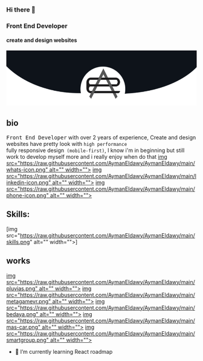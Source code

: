 ### Hi there 👋

<!--
**AymanEldawy/AymanEldawy** is a ✨ _special_ ✨ repository because its `README.md` (this file) appears on your GitHub profile.

Here are some ideas to get you started:

- 🔭 I’m currently working on ...
- 🌱 I’m currently learning ...
- 👯 I’m looking to collaborate on ...
- 🤔 I’m looking for help with ...
- 💬 Ask me about ...
- 📫 How to reach me: ...
- 😄 Pronouns: ...
- ⚡ Fun fact: ...
-->

### Front End Developer
#### create and design websites
![create and design websites](https://raw.githubusercontent.com/AymanEldawy/AymanEldawy/main/banner.png)
## bio
<kbd>Front End Developer</kbd> with over 2 years of experience, Create and design websites have pretty look with <code>high performance </code> fully responsive design<code> (mobile-first)</code>, I know i'm in beginning but still work to develop myself more and i really enjoy when do that
[img src="https://raw.githubusercontent.com/AymanEldawy/AymanEldawy/main/whats-icon.png" alt="" width="">](https://api.whatsapp.com/send/?phone=+201501685804&text&app_absent=0)
[img src="https://raw.githubusercontent.com/AymanEldawy/AymanEldawy/main/linkedin-icon.png" alt="" width="">](https://www.linkedin.com/in/aymaneldawy/)
[img src="https://raw.githubusercontent.com/AymanEldawy/AymanEldawy/main/phone-icon.png" alt="" width="">](tel:+2001021868543)

## Skills:
[img src="https://raw.githubusercontent.com/AymanEldawy/AymanEldawy/main/skills.png" alt="" width="">]
## works
[img src="https://raw.githubusercontent.com/AymanEldawy/AymanEldawy/main/pluvias.png" alt="" width="">](https://pluvias.net/)
[img src="https://raw.githubusercontent.com/AymanEldawy/AymanEldawy/main/metagamevr.png" alt="" width="">](https://metagamevr.com/)
[img src="https://raw.githubusercontent.com/AymanEldawy/AymanEldawy/main/bedaya.png" alt="" width="">](http://bedaya-stationery.com/)
[img src="https://raw.githubusercontent.com/AymanEldawy/AymanEldawy/main/mas-car.png" alt="" width="">](https://aymaneldawy.github.io/mas-car/)
[img src="https://raw.githubusercontent.com/AymanEldawy/AymanEldawy/main/smartgroup.png" alt="" width="">](http://www.smartgroup-alex.com/)


- 🌱 I’m currently learning React roadmap 






